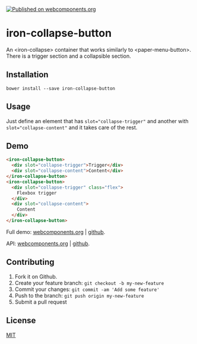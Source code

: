 [![Published on webcomponents.org](https://img.shields.io/badge/webcomponents.org-published-blue.svg)](https://www.webcomponents.org/element/jifalops/iron-collapse-button)

# iron-collapse-button
An &lt;iron-collapse&gt; container that works similarly to &lt;paper-menu-button&gt;. There is a trigger section and a collapsible section.

## Installation

```
bower install --save iron-collapse-button
```

## Usage
Just define an element that has `slot="collapse-trigger"` and another with
`slot="collapse-content"` and it takes care of the rest.

## Demo
<!--
```
<custom-element-demo>
  <template>
    <script src="../webcomponentsjs/webcomponents-lite.js"></script>
    <link rel="import" href="iron-collapse-button.html">
    <next-code-block></next-code-block>   
  </template>
</custom-element-demo>
```
-->

```html
<iron-collapse-button>
  <div slot="collapse-trigger">Trigger</div>
  <div slot="collapse-content">Content</div>
</iron-collapse-button>
<iron-collapse-button>
  <div slot="collapse-trigger" class="flex">
    Flexbox trigger
  </div>
  <div slot="collapse-content">
    Content
  </div>
</iron-collapse-button>
```

Full demo:
[webcomponents.org](https://www.webcomponents.org/element/jifalops/iron-collapse-button/demo/demo/index.html)
| [github](https://jifalops.github.io/iron-collapse-button/components/iron-collapse-button/demo/).

API: [webcomponents.org](https://www.webcomponents.org/element/jifalops/iron-collapse-button/iron-collapse-button)
| [github](https://jifalops.github.io/iron-collapse-button).

## Contributing

1. Fork it on Github.
2. Create your feature branch: `git checkout -b my-new-feature`
3. Commit your changes: `git commit -am 'Add some feature'`
4. Push to the branch: `git push origin my-new-feature`
5. Submit a pull request

## License

[MIT](https://opensource.org/licenses/MIT)
